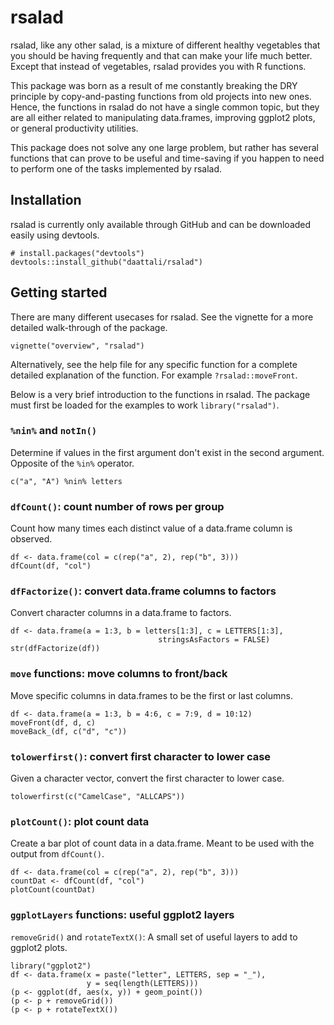 # rsalad

rsalad, like any other salad, is a mixture of different healthy vegetables that
you should be having frequently and that can make your life much better. Except
that instead of vegetables, rsalad provides you with R functions.

This package was born as a result of me constantly breaking the DRY principle
by copy-and-pasting functions from old projects into new ones. Hence, the
functions in rsalad do not have a single common topic, but they are all either
related to manipulating data.frames, improving ggplot2 plots, or general
productivity utilities.

This package does not solve any one large problem, but rather has several
functions that can prove to be useful and time-saving if you happen to need
to perform one of the tasks implemented by rsalad.

## Installation

rsalad is currently only available through GitHub and can be downloaded
easily using devtools.

```
# install.packages("devtools")
devtools::install_github("daattali/rsalad")
```

## Getting started

There are many different usecases for rsalad.  See the vignette for a more
detailed walk-through of the package.
```
vignette("overview", "rsalad")
```

Alternatively, see the help file for any specific function for a complete
detailed explanation of the function. For example `?rsalad::moveFront`.

Below is a very brief introduction to the functions in rsalad. The package
must first be loaded for the examples to work `library("rsalad")`.

### `%nin%` and `notIn()`
Determine if values in the first argument don't exist in the second argument.
Opposite of the `%in%` operator.

```
c("a", "A") %nin% letters
```

### `dfCount()`: count number of rows per group
Count how many times each distinct value of a data.frame column is observed.

```
df <- data.frame(col = c(rep("a", 2), rep("b", 3)))
dfCount(df, "col")
```

### `dfFactorize()`: convert data.frame columns to factors
Convert character columns in a data.frame to factors.

```
df <- data.frame(a = 1:3, b = letters[1:3], c = LETTERS[1:3],
								 stringsAsFactors = FALSE)
str(dfFactorize(df))
```

### `move` functions: move columns to front/back
Move specific columns in data.frames to be the first or last columns.

```
df <- data.frame(a = 1:3, b = 4:6, c = 7:9, d = 10:12)
moveFront(df, d, c)
moveBack_(df, c("d", "c"))
```

### `tolowerfirst()`: convert first character to lower case
Given a character vector, convert the first character to lower case.

```
tolowerfirst(c("CamelCase", "ALLCAPS"))
```

### `plotCount()`: plot count data
Create a bar plot of count data in a data.frame. Meant to be used with the
output from `dfCount()`.

```
df <- data.frame(col = c(rep("a", 2), rep("b", 3)))
countDat <- dfCount(df, "col")
plotCount(countDat)
```

### `ggplotLayers` functions: useful ggplot2 layers
`removeGrid()` and `rotateTextX()`: A small set of useful layers to add to
ggplot2 plots.

```
library("ggplot2")
df <- data.frame(x = paste("letter", LETTERS, sep = "_"),
                 y = seq(length(LETTERS)))
(p <- ggplot(df, aes(x, y)) + geom_point())
(p <- p + removeGrid())
(p <- p + rotateTextX())
```
